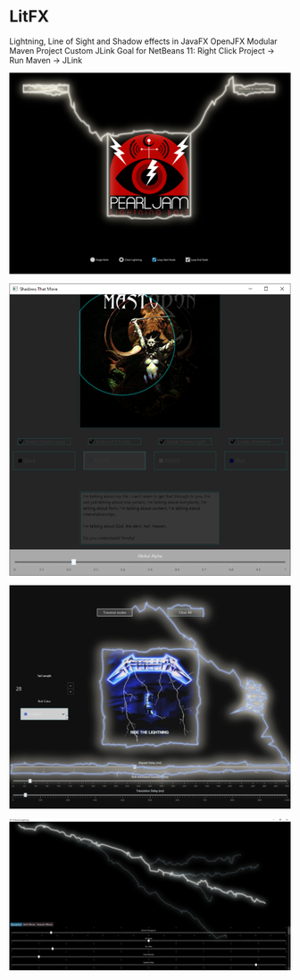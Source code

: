 # LitFX
Lightning, Line of Sight and Shadow effects in JavaFX
OpenJFX Modular Maven Project
Custom JLink Goal for NetBeans 11: Right Click Project -> Run Maven -> JLink

![](/media/pjchainlitfx.png)

![](/media/shadows.png)

![](/media/ridelitfx.png)

![](/media/LitFX.png)
